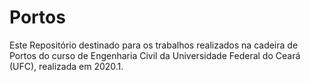 # Portos
Este Repositório destinado para os trabalhos realizados na cadeira de Portos do curso de Engenharia Civil da Universidade Federal do Ceará (UFC), realizada em 2020.1.
